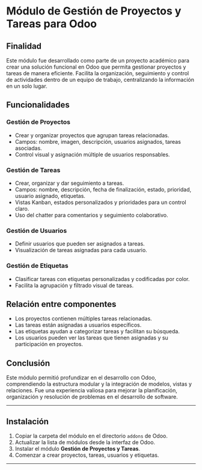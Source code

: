 # Módulo de Gestión de Proyectos y Tareas para Odoo

## Finalidad

Este módulo fue desarrollado como parte de un proyecto académico para crear una solución funcional en Odoo que permita gestionar proyectos y tareas de manera eficiente. Facilita la organización, seguimiento y control de actividades dentro de un equipo de trabajo, centralizando la información en un solo lugar.

## Funcionalidades

### Gestión de Proyectos
- Crear y organizar proyectos que agrupan tareas relacionadas.
- Campos: nombre, imagen, descripción, usuarios asignados, tareas asociadas.
- Control visual y asignación múltiple de usuarios responsables.

### Gestión de Tareas
- Crear, organizar y dar seguimiento a tareas.
- Campos: nombre, descripción, fecha de finalización, estado, prioridad, usuario asignado, etiquetas.
- Vistas Kanban, estados personalizados y prioridades para un control claro.
- Uso del chatter para comentarios y seguimiento colaborativo.

### Gestión de Usuarios
- Definir usuarios que pueden ser asignados a tareas.
- Visualización de tareas asignadas para cada usuario.

### Gestión de Etiquetas
- Clasificar tareas con etiquetas personalizadas y codificadas por color.
- Facilita la agrupación y filtrado visual de tareas.

## Relación entre componentes

- Los proyectos contienen múltiples tareas relacionadas.
- Las tareas están asignadas a usuarios específicos.
- Las etiquetas ayudan a categorizar tareas y facilitan su búsqueda.
- Los usuarios pueden ver las tareas que tienen asignadas y su participación en proyectos.

## Conclusión

Este módulo permitió profundizar en el desarrollo con Odoo, comprendiendo la estructura modular y la integración de modelos, vistas y relaciones. Fue una experiencia valiosa para mejorar la planificación, organización y resolución de problemas en el desarrollo de software.

---

## Instalación

1. Copiar la carpeta del módulo en el directorio `addons` de Odoo.
2. Actualizar la lista de módulos desde la interfaz de Odoo.
3. Instalar el módulo **Gestión de Proyectos y Tareas**.
4. Comenzar a crear proyectos, tareas, usuarios y etiquetas.

---
